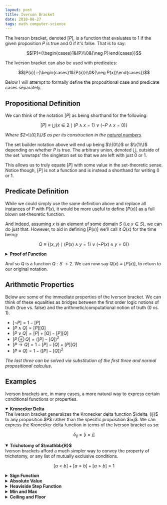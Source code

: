 ```yaml
---
layout: post
title: Iverson Bracket
date: 2018-08-27
tags: math computer-science
---
```

The Iverson bracket, denoted $[P]$, is a function that evaluates to $1$ if the given proposition $P$ is true and $0$ if it's false. That is to say:

$$[P]={\begin{cases}1&{P}\\0&{\neg P}\end{cases}}$$

The Iverson bracket can also be used with predicates:

$$[P(x)]={\begin{cases}1&{P(x)}\\0&{\neg P(x)}\end{cases}}$$

Below I will attempt to formally define the propositional case and predicate cases separately.

<!--more-->

## Propositional Definition
We can think of the notation $[P]$ as being shorthand for the following:

$$[P]\equiv\bigcup\{x\in 2\mid(P\wedge x=1) \vee (\neg P\wedge x=0)\}$$

*Where $2=\\{0,1\\}$ as per its construction in the [natural numbers](\natural-numbers).*

The set builder notation above will end up being $\\{0\\}$ or $\\{1\\}$ depending on whether $P$ is true. The arbitrary union, denoted $\bigcup$, outside of the set 'unwraps' the singleton set so that we are left with just $0$ or $1$.

This allows us to truly equate $[P]$ with some value in the set-theoretic sense. Notice though, $[P]$ is not a function and is instead a shorthand for writing $0$ or $1$.

## Predicate Definition
While we could simply use the same definition above and replace all instances of $P$ with $P(x)$, it would be more useful to define $[P(x)]$ as a full blown set-theoretic function.

And indeed, assuming $x$ is an element of some domain $S$ (i.e $x\in S$), we can do just that. However, to aid in defining $[P(x)]$  we'll call it $Q(x)$ for the time being:

$$Q\equiv\{(x,y)\mid(P(x)\wedge y=1)\vee(\neg P(x)\wedge y=0)\}$$

<details>
<summary><strong>Proof of Function</strong></summary>
We can see that $Q$ is a set of ordered pairs $(x,y)$ with $x\in S$ and $y\in 2$. This implies that $Q\subset S\times 2$. However, this only shows that $[P(x)]$ is a <a href="\relations">relation</a>.
<p></p>

To show that $Q$ is a function, we must show that it is right-unique. This should be clear as for any given $x$, $y=0\oplus y=1$. This is because both $P(x)$ and $\neg P(x)$ can't be true due to the law of the excluded middle.
</details>
<p></p>

And so $Q$ is a function $Q:S\to 2$. We can now say $Q(x)\equiv [P(x)]$, to return to our original notation.

## Arithmetic Properties
Below are some of the immediate properties of the Iverson bracket. We can think of these equalities as bridges between the first order logic notions of truth (true vs. false) and the arithmetic/computational notion of truth ($0$ vs. $1$).

- $[\neg P]=1-[P]$
- $[P\wedge Q]=[P][Q]$
- $[P\vee Q]=[P]+[Q]-[P][Q]$
- $[P\oplus Q]=([P]-[Q])^2$
- $[P\rightarrow Q]=1-[P]-[Q]+[P][Q]$
- $[P\equiv Q]=1-([P]-[Q])^2$

*The last three can be solved via substitution of the first three and normal propositional calculus.*

## Examples
Iverson brackets are, in many cases, a more natural way to express certain conditional functions or properties.

<details open>
<summary><strong>Kronecker Delta</strong></summary>
The Iverson bracket generalizes the Kronecker delta function $\delta_{ij}$ to any proposition $P$ rather than the specific proposition $i=j$. We can express the Kronecker delta function in terms of the Iverson bracket as so:

$$\delta_{ij}=[i=j]$$
</details>

<details open>
<summary><strong>Trichotomy of $\mathbb{R}$</strong></summary>
Iverson brackets afford a much simpler way to convey the property of trichotomy, or any list of mutually exclusive conditions.

$$[a<b]+[a=b]+[a>b]=1$$
</details>

<details>
<summary><strong>Sign Function</strong></summary>
$$\operatorname{sgn}(x)=[x>0]-[x<0]$$
</details>

<details>
<summary><strong>Absolute Value</strong></summary>
$$ {\begin{aligned}|x|&=x\cdot \operatorname {sgn}(x)\\&=x([x>0]-[x<0])\end{aligned}}$$
</details>

<details>
<summary><strong>Heaviside Step Function</strong></summary>
$$H(x)=[x>0]$$
</details>

<details>
<summary><strong>Min and Max</strong></summary>
$$\min(x,y)=x[x\leq y]+y[x>y]$$

$$\max(x,y)=x[x>y]+y[x\leq y]$$
</details>

<details>
<summary><strong>Ceiling and Floor</strong></summary>
$$\lceil x\rceil =\sum _{n}n\cdot [n-1<x\leq n]$$

$$\lfloor x\rfloor =\sum _{n}n\cdot [n\leq x<n+1]$$
</details>

